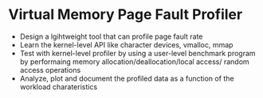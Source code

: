 # Virtual Memory Page Fault Profiler

- Design a lgihtweight tool that can profile page fault rate  
- Learn the kernel-level API like character devices, vmalloc, mmap 
- Test with kernel-level profiler by using a user-level benchmark program by performaing memory allocation/deallocation/local access/ random access operations  
- Analyze, plot and document the profiled data as a function of the workload charateristics
